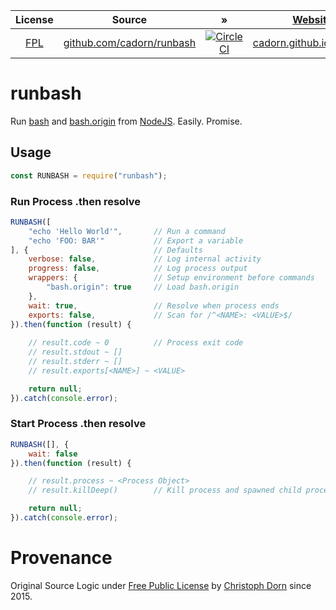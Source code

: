 
| License | Source | &raquo; | [Website](https://github.com/cadorn/runbash/blob/master/website.sh) | [npm](https://github.com/npm/npm) |
| :---: | --- | :---: | --- | --- |
| [FPL](https://opensource.org/licenses/FPL-1.0.0) | [github.com/cadorn/runbash](https://github.com/cadorn/runbash) | [![CircleCI](https://circleci.com/gh/cadorn/runbash.svg?style=svg)](https://circleci.com/gh/cadorn/runbash) | [cadorn.github.io/runbash](https://cadorn.github.io/runbash) | `runbash`

runbash
=======

Run [bash](https://www.gnu.org/software/bash/) and [bash.origin](https://github.com/bash-origin/bash.origin) from [NodeJS](https://nodejs.org/). Easily. Promise.

Usage
-----

```javascript
const RUNBASH = require("runbash");
```

### Run Process .then resolve

```javascript
RUNBASH([
    "echo 'Hello World'",       // Run a command
    "echo 'FOO: BAR'"           // Export a variable
], {                            // Defaults
    verbose: false,             // Log internal activity
    progress: false,            // Log process output
    wrappers: {                 // Setup environment before commands
        "bash.origin": true     // Load bash.origin
    },
    wait: true,                 // Resolve when process ends
    exports: false,             // Scan for /^<NAME>: <VALUE>$/
}).then(function (result) {
    
    // result.code ~ 0          // Process exit code
    // result.stdout ~ []
    // result.stderr ~ []
    // result.exports[<NAME>] ~ <VALUE>

    return null;
}).catch(console.error);
```

### Start Process .then resolve

```javascript
RUNBASH([], {
    wait: false
}).then(function (result) {

    // result.process ~ <Process Object>
    // result.killDeep()        // Kill process and spawned child processes

    return null;
}).catch(console.error);
```

Provenance
==========

Original Source Logic under [Free Public License](https://opensource.org/licenses/FPL-1.0.0) by [Christoph Dorn](http://christophdorn.com) since 2015.
